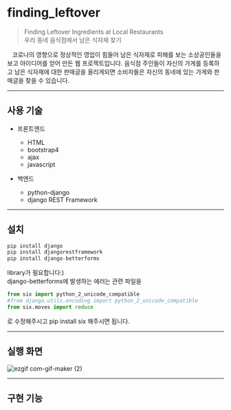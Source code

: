 # finding_leftover
>Finding Leftover Ingredients at Local Restaurants<br>
우리 동네 음식점에서 남은 식자재 찾기 <br>

&nbsp;&nbsp;&nbsp;코로나의 영향으로 정상적인 영업이 힘들어 남은 식자재로 피해를 보는 소상공인들을 보고 아이디어를 얻어 만든 웹 프로젝트입니다. 음식점 주인들이 자신의 가게를 등록하고 남은 식자재에 대한 판매글을 올리게되면 소비자들은 자신의 동네에 있는 가게와 판매글을 찾을 수 있습니다. <br>
***
## 사용 기술
* 프론트엔드 <br>
   - HTML <br>
   - bootstrap4 <br>
   - ajax <br>
   - javascript <br>

* 백엔드 <br>
  - python-django <br>
  - django REST Framework <br>
***
## 설치

```python
pip install django
pip install djangorestframework
pip install django-betterforms
```
library가 필요합니다:)<br>
django-betterforms에 발생하는 에러는 관련 파일을<br>
```python
from six import python_2_unicode_compatible
#from django.utils.encoding import python_2_unicode_compatible
from six.moves import reduce
```
로 수정해주시고 pip install six 해주시면 됩니다.<br>
***
## 실행 화면

![ezgif com-gif-maker (2)](https://user-images.githubusercontent.com/70243735/98221507-0f2a0e00-1f93-11eb-9de2-2bbe3702d814.gif)

***
## 구현 기능
